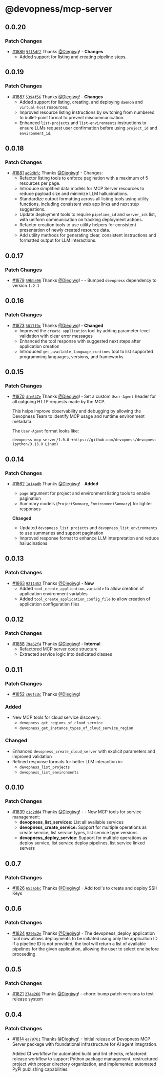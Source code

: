 # @devopness/mcp-server

## 0.0.20

### Patch Changes

- [#1889](https://github.com/devopness/devopness/pull/1889) [`9f13df2`](https://github.com/devopness/devopness/commit/9f13df21224cccc77d0729caa338c63246e970f0) Thanks [@Diegiwg](https://github.com/Diegiwg)! - **Changes**
  - Added support for listing and creating pipeline steps.

## 0.0.19

### Patch Changes

- [#1887](https://github.com/devopness/devopness/pull/1887) [`5394f56`](https://github.com/devopness/devopness/commit/5394f5695be5aac404192d0905db88ebf086f1c8) Thanks [@Diegiwg](https://github.com/Diegiwg)! - **Changes**
  - Added support for listing, creating, and deploying `daemon` and `virtual-host` resources.
  - Improved resource listing instructions by switching from numbered to bullet-point format to prevent miscommunication.
  - Enhanced `list-projects` and `list-environments` instructions to ensure LLMs request user confirmation before using `project_id` and `environment_id`.

## 0.0.18

### Patch Changes

- [#1881](https://github.com/devopness/devopness/pull/1881) [`ad9dbfc`](https://github.com/devopness/devopness/commit/ad9dbfc8e6fa4a349f588166877cdc724d3920e4) Thanks [@Diegiwg](https://github.com/Diegiwg)! - Changes:
  - Refactor listing tools to enforce pagination with a maximum of 5 resources per page.
  - Introduce simplified data models for MCP Server resources to reduce payload size and minimize LLM hallucinations.
  - Standardize output formatting across all listing tools using utility functions, including consistent web app links and next step suggestions.
  - Update deployment tools to require `pipeline_id` and `server_ids` list, with uniform communication on tracking deployment actions.
  - Refactor creation tools to use utility helpers for consistent presentation of newly created resource data.
  - Add utility methods for generating clear, consistent instructions and formatted output for LLM interactions.

## 0.0.17

### Patch Changes

- [#1879](https://github.com/devopness/devopness/pull/1879) [`59bba96`](https://github.com/devopness/devopness/commit/59bba96f07ccd49e8f74aa95c8fab9a632605608) Thanks [@Diegiwg](https://github.com/Diegiwg)! - - Bumped `devopness` dependency to version `1.2.1`

## 0.0.16

### Patch Changes

- [#1873](https://github.com/devopness/devopness/pull/1873) [`6817f9c`](https://github.com/devopness/devopness/commit/6817f9c8c51601025baca546a8887f1db054adc0) Thanks [@Diegiwg](https://github.com/Diegiwg)! - **Changed**
  - Improved the `create application` tool by adding parameter-level validation with clear error messages
  - Enhanced the tool response with suggested next steps after application creation
  - Introduced `get_available_language_runtimes` tool to list supported programming languages, versions, and frameworks

## 0.0.15

### Patch Changes

- [#1870](https://github.com/devopness/devopness/pull/1870) [`dfe647e`](https://github.com/devopness/devopness/commit/dfe647e04b6f5d4fd9ca63ea2c08d08ccb276ec6) Thanks [@Diegiwg](https://github.com/Diegiwg)! - Set a custom `User-Agent` header for all outgoing HTTP requests made by the MCP.

  This helps improve observability and debugging by allowing the Devopness Team to identify MCP usage and runtime environment metadata.

  The `User-Agent` format looks like:

  ```
  devopness-mcp-server/1.0.0 +https://github.com/devopness/devopness (python/3.13.0 Linux)
  ```

## 0.0.14

### Patch Changes

- [#1862](https://github.com/devopness/devopness/pull/1862) [`1a14adb`](https://github.com/devopness/devopness/commit/1a14adb767e06eabeb84067852cb718710528be7) Thanks [@Diegiwg](https://github.com/Diegiwg)! - **Added**
  - `page` argument for project and environment listing tools to enable pagination
  - Summary models (`ProjectSummary`, `EnvironmentSummary`) for lighter responses

  **Changed**
  - Updated `devopness_list_projects` and `devopness_list_environments` to use summaries and support pagination
  - Improved response format to enhance LLM interpretation and reduce hallucinations

## 0.0.13

### Patch Changes

- [#1863](https://github.com/devopness/devopness/pull/1863) [`9211452`](https://github.com/devopness/devopness/commit/9211452c255b592fb7cc0bfc34641a84b53f3216) Thanks [@Diegiwg](https://github.com/Diegiwg)! - **New**
  - Added `tool_create_application_variable` to allow creation of application environment variables
  - Added `tool_create_application_config_file` to allow creation of application configuration files

## 0.0.12

### Patch Changes

- [#1858](https://github.com/devopness/devopness/pull/1858) [`79a62f4`](https://github.com/devopness/devopness/commit/79a62f412ea2400eafce3eb05d8e48e3ba3a8423) Thanks [@Diegiwg](https://github.com/Diegiwg)! - **Internal**
  - Refactored MCP server code structure
  - Extracted service logic into dedicated classes

## 0.0.11

### Patch Changes

- [#1852](https://github.com/devopness/devopness/pull/1852) [`c66fcdc`](https://github.com/devopness/devopness/commit/c66fcdc2fe3c2a8e945b804e9361e94585518529) Thanks [@Diegiwg](https://github.com/Diegiwg)!

### Added

- New MCP tools for cloud service discovery:
  - `devopness_get_regions_of_cloud_service`
  - `devopness_get_instance_types_of_cloud_service_region`

### Changed

- Enhanced `devopness_create_cloud_server` with explicit parameters and improved validation
- Refined response formats for better LLM interaction in:
  - `devopness_list_projects`
  - `devopness_list_environments`

## 0.0.10

### Patch Changes

- [#1839](https://github.com/devopness/devopness/pull/1839) [`c1c2dd4`](https://github.com/devopness/devopness/commit/c1c2dd412f1df8f93210a1bfc94ee033461ea64d) Thanks [@Diegiwg](https://github.com/Diegiwg)! - - New MCP tools for service management:
  - **devopness_list_services:** List all available services
  - **devopness_create_service:** Support for multiple operations as create service, list service types, list service type versions
  - **devopness_deploy_service:** Support for multiple operations as deploy service, list service deploy pipelines, list service linked servers

## 0.0.7

### Patch Changes

- [#1826](https://github.com/devopness/devopness/pull/1826) [`653a5bc`](https://github.com/devopness/devopness/commit/653a5bc0102f21d50252e4df55bbb7d5c9ee58cf) Thanks [@Diegiwg](https://github.com/Diegiwg)! - Add tool's to create and deploy SSH Keys

## 0.0.6

### Patch Changes

- [#1824](https://github.com/devopness/devopness/pull/1824) [`9296c2e`](https://github.com/devopness/devopness/commit/9296c2ec4b4f1a32169031999bc9a2b02d3a3d04) Thanks [@Diegiwg](https://github.com/Diegiwg)! - The devopness_deploy_application tool now allows deployments to be initiated using only the application ID.
  If a pipeline ID is not provided, the tool will return a list of available pipelines for the given application, allowing the user to select one before proceeding.

## 0.0.5

### Patch Changes

- [#1821](https://github.com/devopness/devopness/pull/1821) [`274e260`](https://github.com/devopness/devopness/commit/274e26006d53eba37b37753af0fa9e3386f2a639) Thanks [@Diegiwg](https://github.com/Diegiwg)! - chore: bump patch versions to test release system

## 0.0.4

### Patch Changes

- [#1814](https://github.com/devopness/devopness/pull/1814) [`ea79701`](https://github.com/devopness/devopness/commit/ea797010793bfe404b7e06afb7e222e716f602de) Thanks [@Diegiwg](https://github.com/Diegiwg)! - Initial release of Devopness MCP Server package with foundational infrastructure for AI agent integration.

  Added CI workflow for automated build and lint checks, refactored release workflow to support Python package management, restructured project with proper directory organization, and implemented automated PyPI publishing capabilities.
